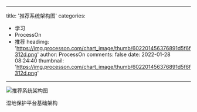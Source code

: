 
---
title: '推荐系统架构图'
categories: 
 - 学习
 - ProcessOn
 - 推荐
headimg: 'https://img.processon.com/chart_image/thumb/602201456376891d5f6f312d.png'
author: ProcessOn
comments: false
date: 2022-01-28 08:24:40
thumbnail: 'https://img.processon.com/chart_image/thumb/602201456376891d5f6f312d.png'
---

<div>   
<img class="thumb" alt="推荐系统架构图" src="https://img.processon.com/chart_image/thumb/602201456376891d5f6f312d.png" referrerpolicy="no-referrer">
<p>湿地保护平台基础架构</p>  
</div>
            